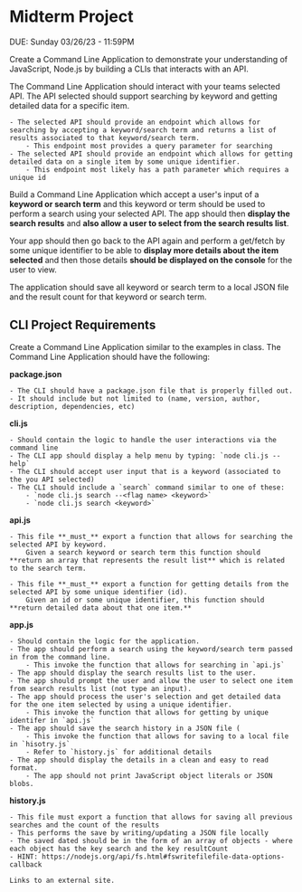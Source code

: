
# Midterm Project
DUE: Sunday 03/26/23 - 11:59PM



Create a Command Line Application to demonstrate your understanding of JavaScript, Node.js by building a CLIs that interacts with an API.


The Command Line Application should interact with your teams selected API.  The API selected should support searching by keyword and getting detailed data for a specific item.

    - The selected API should provide an endpoint which allows for searching by accepting a keyword/search term and returns a list of results associated to that keyword/search term.
        - This endpoint most provides a query parameter for searching
    - The selected API should provide an endpoint which allows for getting detailed data on a single item by some unique identifier.
        - This endpoint most likely has a path parameter which requires a unique id

 

Build a Command Line Application which accept a user's input of a **keyword or search term** and this keyword or term should be used to perform a search using your selected API.  The app should then **display the search results** and **also allow a user to select from the search results list**. 

Your app should then go back to the API again and perform a get/fetch by some unique identifier to be able to **display more details about the item selected** and then those details **should be displayed on the console** for the user to view. 

The application should save all keyword or search term to a local JSON file and the result count for that keyword or search term.

## CLI Project Requirements

Create a Command Line Application similar to the examples in class.  The Command Line Application should have the following:

**package.json**

    - The CLI should have a package.json file that is properly filled out.
    - It should include but not limited to (name, version, author, description, dependencies, etc)

 
**cli.js**

    - Should contain the logic to handle the user interactions via the command line
    - The CLI app should display a help menu by typing: `node cli.js --help`
    - The CLI should accept user input that is a keyword (associated to the you API selected)
    - The CLI should include a `search` command similar to one of these:
        - `node cli.js search --<flag name> <keyword>`
        - `node cli.js search <keyword>`

 
**api.js**

    - This file **_must_** export a function that allows for searching the selected API by keyword.
        Given a search keyword or search term this function should **return an array that represents the result list** which is related to the search term.

    - This file **_must_** export a function for getting details from the selected API by some unique identifier (id).
        Given an id or some unique identifier, this function should **return detailed data about that one item.**


**app.js**

    - Should contain the logic for the application.
    - The app should perform a search using the keyword/search term passed in from the command line.
        - This invoke the function that allows for searching in `api.js`
    - The app should display the search results list to the user.
    - The app should prompt the user and allow the user to select one item from search results list (not type an input).
    - The app should process the user's selection and get detailed data for the one item selected by using a unique identifier.
        - This invoke the function that allows for getting by unique identifer in `api.js`
    - The app should save the search history in a JSON file (
        - This invoke the function that allows for saving to a local file in `hisotry.js`
        - Refer to `history.js` for additional details
    - The app should display the details in a clean and easy to read format. 
        - The app should not print JavaScript object literals or JSON blobs.

 
**history.js**

    - This file must export a function that allows for saving all previous searches and the count of the results
    - This performs the save by writing/updating a JSON file locally
    - The saved dated should be in the form of an array of objects - where each object has the key search and the key resultCount
    - HINT: https://nodejs.org/api/fs.html#fswritefilefile-data-options-callback 

    Links to an external site.

